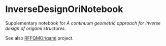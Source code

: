 # InverseDesignOriNotebook
Supplementary notebook for *A continuum geometric approach for inverse design of origami
structures*.

See also [RFFQMOrigami](https://github.com/AlonSardas/RFFQMOrigami) project.
